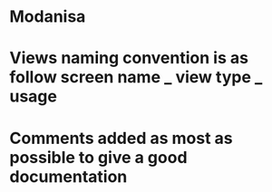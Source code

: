 # Modanisa
# Views naming convention is as follow screen name _ view type _ usage
# Comments added as most as possible to give a good documentation
